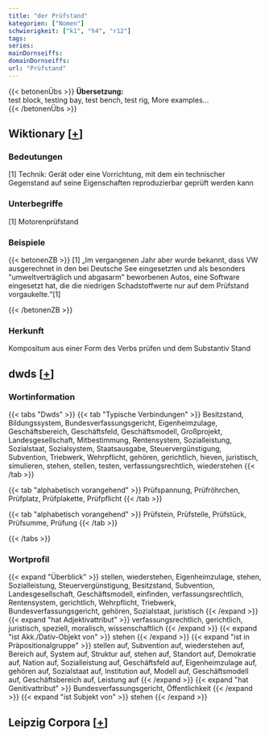 ```yaml
---
title: "der Prüfstand"
kategorien: ["Nomen"]
schwierigkeit: ["k1", "h4", "r12"]
tags:
series:
mainDornseiffs:
domainDornseiffs:
url: "Prüfstand"
---
```


{{< betonenÜbs >}}
**Übersetzung:**  
test block, testing bay, test bench, test rig, More examples...  
{{< /betonenÜbs >}}

## Wiktionary [[+](https://de.wiktionary.org/wiki/Prüfstand)]

### Bedeutungen
[1] Technik: Gerät oder eine Vorrichtung, mit dem ein technischer Gegenstand auf seine Eigenschaften reproduzierbar geprüft werden kann  

### Unterbegriffe
[1] Motorenprüfstand  

### Beispiele
{{< betonenZB >}}
[1] „Im vergangenen Jahr aber wurde bekannt, dass VW ausgerechnet in den bei Deutsche See eingesetzten und als besonders "umweltverträglich und abgasarm" beworbenen Autos, eine Software eingesetzt hat, die die niedrigen Schadstoffwerte nur auf dem Prüfstand vorgaukelte.“[1]  

{{< /betonenZB >}}
### Herkunft
Kompositum aus einer Form des Verbs prüfen und dem Substantiv Stand  



## dwds [[+](https://www.dwds.de/wb/Prüfstand)]

### Wortinformation
{{< tabs "Dwds" >}}
{{< tab "Typische Verbindungen" >}}
Besitzstand, Bildungssystem, Bundesverfassungsgericht, Eigenheimzulage, Geschäftsbereich, Geschäftsfeld, Geschäftsmodell, Großprojekt, Landesgesellschaft, Mitbestimmung, Rentensystem, Sozialleistung, Sozialstaat, Sozialsystem, Staatsausgabe, Steuervergünstigung, Subvention, Triebwerk, Wehrpflicht, gehören, gerichtlich, hieven, juristisch, simulieren, stehen, stellen, testen, verfassungsrechtlich, wiederstehen
{{< /tab >}}

{{< tab "alphabetisch vorangehend" >}}
Prüfspannung, Prüfröhrchen, Prüfplatz, Prüfplakette, Prüfpflicht
{{< /tab >}}

{{< tab "alphabetisch vorangehend" >}}
Prüfstein, Prüfstelle, Prüfstück, Prüfsumme, Prüfung
{{< /tab >}}

{{< /tabs >}}

### Wortprofil
{{< expand "Überblick" >}} stellen, wiederstehen, Eigenheimzulage, stehen, Sozialleistung, Steuervergünstigung, Besitzstand, Subvention, Landesgesellschaft, Geschäftsmodell, einfinden, verfassungsrechtlich, Rentensystem, gerichtlich, Wehrpflicht, Triebwerk, Bundesverfassungsgericht, gehören, Sozialstaat, juristisch {{< /expand >}}
{{< expand "hat Adjektivattribut" >}} verfassungsrechtlich, gerichtlich, juristisch, speziell, moralisch, wissenschaftlich {{< /expand >}}
{{< expand "ist Akk./Dativ-Objekt von" >}} stehen {{< /expand >}}
{{< expand "ist in Präpositionalgruppe" >}} stellen auf, Subvention auf, wiederstehen auf, Bereich auf, System auf, Struktur auf, stehen auf, Standort auf, Demokratie auf, Nation auf, Sozialleistung auf, Geschäftsfeld auf, Eigenheimzulage auf, gehören auf, Sozialstaat auf, Institution auf, Modell auf, Geschäftsmodell auf, Geschäftsbereich auf, Leistung auf {{< /expand >}}
{{< expand "hat Genitivattribut" >}} Bundesverfassungsgericht, Öffentlichkeit {{< /expand >}}
{{< expand "ist Subjekt von" >}} stehen {{< /expand >}}

## Leipzig Corpora [[+](https://corpora.uni-leipzig.de/en/res?word=Prüfstand&corpusId=deu_newscrawl-public_2018)]

